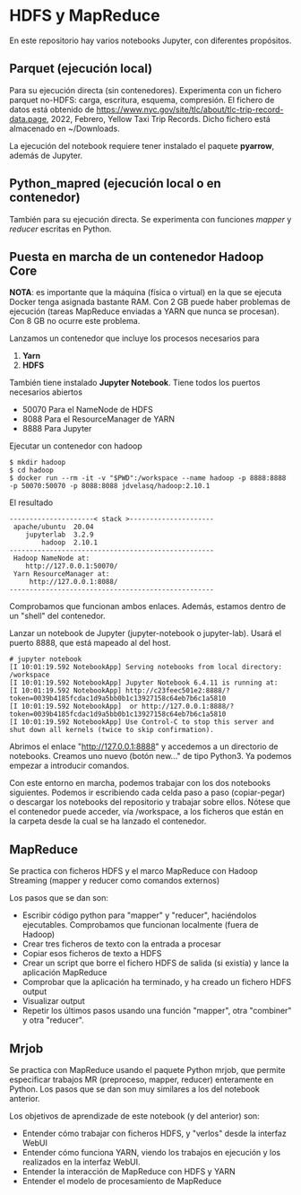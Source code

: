 # HDFS y MapReduce
En este repositorio hay varios notebooks Jupyter, con diferentes propósitos.

## Parquet (ejecución local)
Para su ejecución directa (sin contenedores). Experimenta con un fichero parquet no-HDFS: carga, escritura, esquema, compresión. El fichero de datos está obtenido de https://www.nyc.gov/site/tlc/about/tlc-trip-record-data.page, 2022, Febrero, Yellow Taxi Trip Records. Dicho fichero está almacenado en ~/Downloads. 

La ejecución del notebook requiere tener instalado el paquete **pyarrow**, además de Jupyter. 

## Python_mapred (ejecución local o en contenedor)
También para su ejecución directa. Se experimenta con funciones *mapper* y *reducer* escritas en Python. 

## Puesta en marcha de un contenedor Hadoop Core
**NOTA**: es importante que la máquina (física o virtual) en la que se ejecuta Docker tenga asignada bastante RAM. Con 2 GB puede haber problemas de ejecución (tareas MapReduce enviadas a YARN que nunca se procesan). Con 8 GB no ocurre este problema. 

Lanzamos un contenedor que incluye los procesos necesarios para

1. **Yarn**
2. **HDFS**

También tiene instalado **Jupyter Notebook**. Tiene todos los puertos necesarios abiertos

* 50070 Para el NameNode de HDFS
* 8088 Para el ResourceManager de YARN
* 8888 Para Jupyter

Ejecutar un contenedor con hadoop

```shell
$ mkdir hadoop
$ cd hadoop
$ docker run --rm -it -v "$PWD":/workspace --name hadoop -p 8888:8888 -p 50070:50070 -p 8088:8088 jdvelasq/hadoop:2.10.1
```

El resultado

```shell
---------------------< stack >---------------------
 apache/ubuntu  20.04
    jupyterlab  3.2.9
        hadoop  2.10.1
---------------------------------------------------
 Hadoop NameNode at: 
    http://127.0.0.1:50070/
 Yarn ResourceManager at: 
     http://127.0.0.1:8088/
---------------------------------------------------
```

Comprobamos que funcionan ambos enlaces. Además, estamos dentro de un "shell" del contenedor. 

Lanzar un notebook de Jupyter (jupyter-notebook o jupyter-lab). Usará el puerto 8888, que está mapeado al del host. 

```shell
# jupyter notebook 
[I 10:01:19.592 NotebookApp] Serving notebooks from local directory: /workspace
[I 10:01:19.592 NotebookApp] Jupyter Notebook 6.4.11 is running at:
[I 10:01:19.592 NotebookApp] http://c23feec501e2:8888/?token=0039b4185fcdac1d9a5bb0b1c13927158c64eb7b6c1a5810
[I 10:01:19.592 NotebookApp]  or http://127.0.0.1:8888/?token=0039b4185fcdac1d9a5bb0b1c13927158c64eb7b6c1a5810
[I 10:01:19.592 NotebookApp] Use Control-C to stop this server and shut down all kernels (twice to skip confirmation).
```

Abrimos el enlace "http://127.0.0.1:8888" y accedemos a un directorio de notebooks. Creamos uno nuevo (botón new..." de tipo Python3. Ya podemos empezar a introducir comandos. 

Con este entorno en marcha, podemos trabajar con los dos notebooks siguientes. Podemos ir escribiendo cada celda paso a paso (copiar-pegar) o descargar los notebooks del repositorio y trabajar sobre ellos. Nótese que el contenedor puede acceder, vía /workspace, a los ficheros que están en la carpeta desde la cual se ha lanzado el contenedor. 

## MapReduce 
Se practica con ficheros HDFS y el marco MapReduce con Hadoop Streaming (mapper y reducer como comandos externos)

Los pasos que se dan son:

* Escribir código python para "mapper" y "reducer", haciéndolos ejecutables. Comprobamos que funcionan localmente (fuera de Hadoop)
* Crear tres ficheros de texto con la entrada a procesar
* Copiar esos ficheros de texto a HDFS
* Crear un script que borre el fichero HDFS de salida (si existía) y lance la aplicación MapReduce
* Comprobar que la aplicación ha terminado, y ha creado un fichero HDFS output
* Visualizar output
* Repetir los últimos pasos usando una función "mapper", otra "combiner" y otra "reducer".

## Mrjob
Se practica con MapReduce usando el paquete Python mrjob, que permite especificar trabajos MR (preproceso, mapper, reducer) enteramente en Python. Los pasos que se dan son muy similares a los del notebook anterior. 

Los objetivos de aprendizade de este notebook (y del anterior) son:

* Entender cómo trabajar con ficheros HDFS, y "verlos" desde la interfaz WebUI
* Entender cómo funciona YARN, viendo los trabajos en ejecución y los realizados en la interfaz WebUI.
* Entender la interacción de MapReduce con HDFS y YARN
* Entender el modelo de procesamiento de MapReduce
